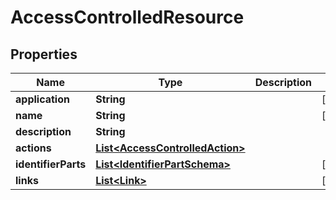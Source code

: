 

# AccessControlledResource


## Properties

Name | Type | Description | Notes
------------ | ------------- | ------------- | -------------
**application** | **String** |  |  [optional]
**name** | **String** |  |  [optional]
**description** | **String** |  | 
**actions** | [**List&lt;AccessControlledAction&gt;**](AccessControlledAction.md) |  | 
**identifierParts** | [**List&lt;IdentifierPartSchema&gt;**](IdentifierPartSchema.md) |  |  [optional]
**links** | [**List&lt;Link&gt;**](Link.md) |  |  [optional]



